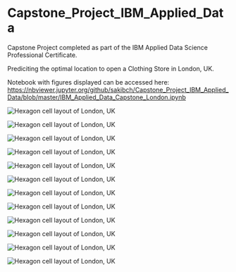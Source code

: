 # Capstone_Project_IBM_Applied_Data

Capstone Project completed as part of the IBM Applied Data Science Professional Certificate.

Prediciting the optimal location to open a Clothing Store in London, UK.

Notebook with figures displayed can be accessed here: 
https://nbviewer.jupyter.org/github/sakibch/Capstone_Project_IBM_Applied_Data/blob/master/IBM_Applied_Data_Capstone_London.ipynb


![Hexagon cell layout of London, UK](https://github.com/sakibch/Capstone_Project_IBM_Applied_Data/blob/master/all_figures/figure1.png)

![Hexagon cell layout of London, UK](https://github.com/sakibch/Capstone_Project_IBM_Applied_Data/blob/master/all_figures/figure2.png)

![Hexagon cell layout of London, UK](https://github.com/sakibch/Capstone_Project_IBM_Applied_Data/blob/master/all_figures/figure3.png)

![Hexagon cell layout of London, UK](https://github.com/sakibch/Capstone_Project_IBM_Applied_Data/blob/master/all_figures/figure4.png)

![Hexagon cell layout of London, UK](https://github.com/sakibch/Capstone_Project_IBM_Applied_Data/blob/master/all_figures/figure%208.png)

![Hexagon cell layout of London, UK](https://github.com/sakibch/Capstone_Project_IBM_Applied_Data/blob/master/all_figures/figure6.png)

![Hexagon cell layout of London, UK](https://github.com/sakibch/Capstone_Project_IBM_Applied_Data/blob/master/all_figures/figure10.png)

![Hexagon cell layout of London, UK](https://github.com/sakibch/Capstone_Project_IBM_Applied_Data/blob/master/all_figures/figure10.2.png)

![Hexagon cell layout of London, UK](https://github.com/sakibch/Capstone_Project_IBM_Applied_Data/blob/master/all_figures/figure12.png)

![Hexagon cell layout of London, UK](https://github.com/sakibch/Capstone_Project_IBM_Applied_Data/blob/master/all_figures/figure13.png)

![Hexagon cell layout of London, UK](https://github.com/sakibch/Capstone_Project_IBM_Applied_Data/blob/master/all_figures/figure11.png)

![Hexagon cell layout of London, UK](https://github.com/sakibch/Capstone_Project_IBM_Applied_Data/blob/master/all_figures/ssd.png)


